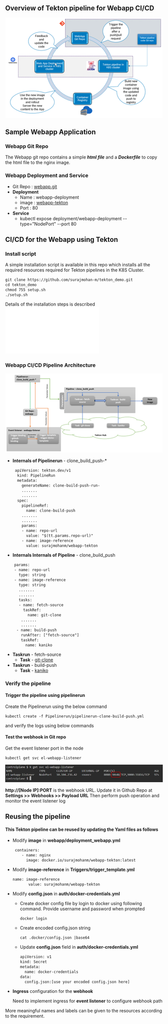 

## Overview of Tekton pipeline for Webapp CI/CD

![Test Image 3](tekton_demo_overview_2.png)

## Sample Webapp Application

### Webapp Git Repo

The Webapp git repo contains a simple ***html file*** and a ***Dockerfile*** to copy the html file to the nginx image.

### Webapp Deployment and Service
* Git Repo : [webapp.git](https://github.com/surajmohan-m/webapp.git)
* **Deployment**
  * Name : webapp-deployment
  * image : [webapp-tekton](https://hub.docker.com/r/surajmohanm/webapp-tekton/tags)
  * Port : 80
* **Service**
  * kubectl expose deployment/webapp-deployment --type="NodePort" --port 80

## CI/CD for the Webapp using Tekton

### Install script
A simple installation script is available in this repo which installs all the required resources required for Tekton pipelines in the K8S Cluster.
```
git clone https://github.com/surajmohan-m/tekton_demo.git
cd tekton_demo
chmod 755 setup.sh
./setup.sh
```
Details of the installation steps is described ![here](Install.md)

### Webapp CI/CD Pipeline Architecture

![](assets/tekton_demo_pipeline_structure_4.png)


*  **Internals of Pipelinerun** - clone_build_push-*
    ```
     apiVersion: tekton.dev/v1
      kind: PipelineRun
      metadata:
        generateName: clone-build-push-run-
        .......
        .......
      spec:
        pipelineRef:
          name: clone-build-push
        .......
        .......
        params:
        - name: repo-url
          value: "$(tt.params.repo-url)"
        - name: image-reference
          value: surajmohanm/webapp-tekton
    ```
  *  **Internals Internals of Pipeline** - clone_build_push

 ```
     params:
     - name: repo-url
       type: string
     - name: image-reference
       type: string
       .......
       .......
       tasks:
       - name: fetch-source
         taskRef:
           name: git-clone
        .......
        .......
      - name: build-push
        runAfter: ["fetch-source"]
        taskRef:
          name: kaniko
 ```
 * **Taskrun** - fetch-source
    * **Task** - [git-clone](https://hub.tekton.dev/tekton/task/git-clone)
  * **Taskrun** - build-push
    * **Task** - [kaniko](https://hub.tekton.dev/tekton/task/kaniko)

### Verify the pipeline
#### Trigger the pipeline using pipelinerun
Create the Pipelinerun using the below command 
```
kubectl create -f Pipelinerun/pipelinerun-clone-build-push.yml
```
and verify the logs using below commands

#### Test the webhook in Git repo
Get the event listener port in the node
```
kubectl get svc el-webapp-listener
```
![test](event_listener_port.png)

 **http://[Node IP]:PORT** is the webhook URL. Update it in Github Repo at **Settings >> Webhooks >>  Payload URL**
Then perform push operation and monitor the event listener log
## Reusing the pipeline

#### This Tekton pipeline can be reused by updating the Yaml files as follows
* Modify  **image** in **webapp/deployment_webapp.yml**
  ```
   containers:
      - name: nginx
        image: docker.io/surajmohanm/webapp-tekton:latest
  ```
* Modify **image-reference** in **Triggers/trigger_template.yml**
   ```
   name: image-reference
          value: surajmohanm/webapp-tekton
   ```
* Modify **config.json** in **auth/docker-credentials.yml**
  * Create docker config file by login to docker using following command. Provide username and password when prompted
    ```
    docker login
    ```
  * Create encoded config.json string
    ```
    cat .docker/config.json |base64
    ```
  * Update **config.json** field in **auth/docker-credentials.yml**
    ```
    apiVersion: v1
    kind: Secret
    metadata:
      name: docker-credentials
    data:
      config.json:[use your encoded config.json here]
    ```
 * **Ingress** configuration for the **webhook**
   
   Need to implement ingress for **event listener** to configure webhook path

  More meaningful names and labels can be given to the resources according to the requirement.
